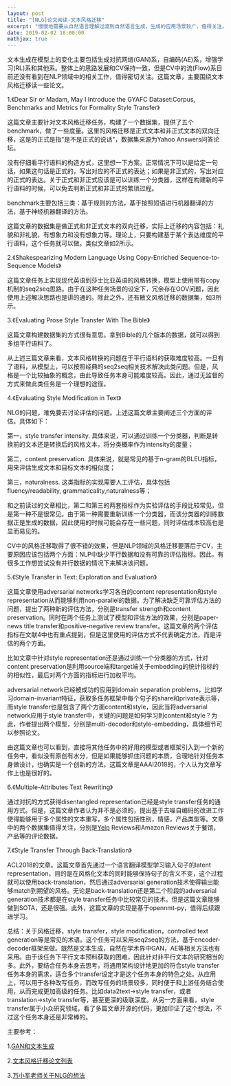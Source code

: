 ```yaml
---
layout: post
title: "[NLG]论文阅读-文本风格迁移"
excerpt: "慢慢地需要从自然语言理解过渡到自然语言生成，生成的应用场景较广，值得关注。这篇博客是最近读的几篇文章的一个论文笔记，主要目的是帮助自己建立一个对风格迁移任务的印象。"
date: 2019-02-02 18:00:00
mathjax: true
---
```


文本生成在模型上的变化主要包括生成对抗网络(GAN)系，自编码(AE)系，增强学习(RL)系和其他系。整体上的思路发展和CV保持一致，但是CV中的流(Flow)系目前还没有看到在NLP领域中的相关工作，值得密切关注。这篇文章，主要围绕文本风格迁移读一些论文。

1.《Dear Sir or Madam, May I Introduce the GYAFC Dataset:Corpus, Benchmarks and Metrics for Formality Style Transfer》

这篇文章主要针对文本风格迁移任务，构建了一个数据集，提供了五个benchmark，做了一些度量。这里的风格迁移是正式文本和非正式文本的双向迁移，这是的正式是指"是不是正式的说话"，数据集来源为Yahoo Answers问答论坛。

没有仔细看平行语料的构造方式，这里想一下方案。正常情况下可以是给定一句话，如果这句话是正式的，写出对应的不正式的表达；如果是非正式的，写出对应的正式的表达。关于正式和非正式应该是可以训练一个分类器，这样在构建新的平行语料的时候，可以免去判断正式和非正式的繁琐过程。

benchmark主要包括三类：基于规则的方法，基于按照短语进行机器翻译的方法，基于神经机器翻译的方法。

这篇文章的数据集是做正式和非正式文本的双向迁移，实际上迁移的内容包括：礼貌和非礼貌，有想象力和没有想象力等。理论上，只要构建基于某个表达维度的平行语料，这个任务就可以做。类似文章如2所示。

2.《Shakespearizing Modern Language Using Copy-Enriched Sequence-to-Sequence Models》

这篇文章任务上实现现代英语到莎士比亚英语的风格转换，模型上使用带有copy机制的seq2seq思路。由于在这种任务场景的设定下，冗余存在OOV问题，因此使用上述解决思路也是讲的通的。除此之外，还有散文风格迁移的数据集，如3所示。

3.《Evaluating Prose Style Transfer With The Bible》

这篇文章构建数据集的方式很有意思。拿到Bible的几个版本的数据，就可以得到多组平行语料了。

从上述三篇文章来看，文本风格转换的问题在于平行语料的获取难度较高。一旦有了语料，从模型上，可以按照经典的seq2seq相关技术解决此类问题。但是，风格是一个比较抽象的概念，由此导致任务本身可能难度较高。因此，通过无监督的方式来做此类任务是一个理想的途径。

4.《Evaluating Style Modification in Text》

NLG的问题，难免要去讨论评估的问题。上述这篇文章主要阐述三个方面的评估。具体如下：

第一，style transfer intensity. 具体来说，可以通过训练一个分类器，判断是转换前的文本还是转换后的风格文本，将分类概率作为intensity的度量；

第二，content preservation. 具体来说，就是常见的基于n-gram的BLEU指标，用来评估生成文本和目标文本的相似度；

第三，naturalness. 这类指标的实现需要人工评估，具体包括fluency/readability, grammaticality,naturalness等；

和之前读过的文章相比，第二和第三的两套指标作为实验评估的手段比较常见，但是第一种不是很常见。由于第一种需要重新训练一个分类器，而该分类器的训练数据正是生成的数据，因此使用的时候可能会存在一些问题，同时评估成本较高也是显而易见的。

CV中的风格迁移取得了很不错的效果，但是NLP领域的风格迁移要落后于CV，主要原因应该包括两个方面：NLP中缺少平行数据和没有可靠的评估指标。因此，有很多工作想尝试没有并行数据的情况下来解决该问题。

5.《Style Transfer in Text: Exploration and Evaluation》

这篇文章使用adversarial networks学习各自的content representation和style representation从而能够利用non-parallel的数据。为了解决缺乏可靠评估方法的问题，提出了两种新的评估方法，分别是transfer strength和content preservation。同时在两个任务上测试了模型和评估方法的效果，分别是paper-news title transfer和positive-negative review transfer。这篇文章的两个评估指标在文献4中也有重点提到，但是这里使用的评估方式不代表确定方法，而是评估的两个方面。

比如文章中针对style representation还是通过训练一个分类器的方式，针对content preservation是利用source端和target端关于embedding的统计指标的的相似性，最后对两个方面的指标进行加权平均。

adversarial network已经被成功的应用到domain separation problems，比如学习domain-invariant特征，获取多任务框架中每个句子的share和private表示等，而style transfer也是包含了两个方面content和style，因此当将adversarial network应用于style transfer中，关键的问题是如何学习到content和style？为此，作者提出两个模型，分别是multi-decoder和style-embedding，具体细节可以参照论文。

由这篇文章也可以看到，直接将其他任务中的好用的模型或者框架引入到一个新的任务中，看似没有原创有水分，但是如果能够抓住问题的本质，合理地针对任务本身做设计，也确实是一个创新的方法。这篇文章是AAAI2018的，个人认为文章写作上也是很好的。

6.《Multiple-Attributes Text Rewriting》

通过对抗的方式获得disentangled representation已经是style transfer任务的通用方式。但是，这篇文章作者认为并不是必须的，提出基于去噪自编码的改进工作使得能够用于多个属性的文本重写，多个属性包括性别，情感，产品类型等。文章中的两个数据集值得关注，分别是[Yelp](https://www.yelp.com/dataset/challenge) Reviews和Amazon Reviews关于餐馆，产品等的评论数据。

7.《Style Transfer Through Back-Translation》

ACL2018的文章。这篇文章首先通过一个语言翻译模型学习输入句子的latent representation，目的是在风格化文本的同时能够保持句子的含义不变，这个过程就可以使用back-translation，然后通过adversarial generation技术使得输出能够match到期望的风格。无论是back-translation还是第二个阶段的adversarial generation技术都是在style transfer任务中比较常见的技术。但是这篇文章能够做到SOTA，还是很强。此外，这篇文章的实现是基于opennmt-py，值得后续跟进学习。

总结：关于风格迁移，style transfer，style modification，controlled text generation等是常见的术语。这个任务可以采用seq2seq的方法，基于encoder-decoder框架来做。既然是文本生成，自然在学术界中GAN，AE等相关方法也有采用。由于该任务下平行文本预料获取的困难，因此针对非平行文本的研究相当的多。此外，要结合任务本身去思考，将通用架构设计地更加的符合style transfer任务本身的需求，适合多个transfer设定才是这个任务本身的特色之处。从应用上，可以用于各种改写任务，而改写任务的场景较多，同时便于和上游任务结合使用，从而完成更加高级的任务。比如data2text->style transfer，或者translation->style transfer等，甚至更深的级联深度。从另一方面来看，style transfer属于小众研究领域，看了多篇文章开源的代码，更加印证了这个想法，不过这个任务本身还是非常棒的。


主要参考：

1.[GAN和文本生成](https://zhuanlan.zhihu.com/p/36880287)

2.[文本风格迁移论文列表](https://github.com/fuzhenxin/Style-Transfer-in-Text)

3.[万小军老师关于NLG的想法](https://mp.weixin.qq.com/s?__biz=MzAxMzA2MDYxMw==&mid=2651567544&idx=1&sn=df1375d7f3eb737ca548eafb3fa48395&chksm=80574ad2b720c3c48a7339137128c21248709b7f69f887c443cae8bb171b2e55517e6523f967&mpshare=1&scene=23&srcid=%2523rd)













